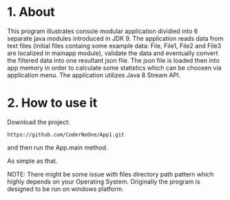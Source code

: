 # 1. About
 
 This program illustrates console modular application dividied into 6 separate java modules introduced in JDK 9. 
 The application reads data from text files (initial files containg some example data: File, File1, File2 and File3 are localized in mainapp module), 
 validate the data and eventually convert the filtered data into one resultant json file.
 The json file is loaded then into app memory in order to calculate some statistics which can be choosen via application menu.
 The application utilizes Java 8 Stream API.
 
# 2. How to use it

Download the project: 

```https://github.com/CoderNoOne/App1.git```

and then run the App.main method.

As simple as that.

NOTE: There might be some issue with files directory path pattern which highly depends on your Operating System. Originally the program is designed to be run on windows platform.

